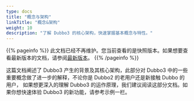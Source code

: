 ```yaml
---
type: docs
title: "概念与架构"
linkTitle: "概念&架构"
weight: 10
description: "了解 Dubbo3 的核心架构，快速掌握基本概念与特性。"
---
```


{{% pageinfo %}} 此文档已经不再维护。您当前查看的是快照版本。如果想要查看最新版本的文档，请参阅[最新版本](/zh-cn/docs3-v2/java-sdk/concepts-and-architecture/)。
{{% /pageinfo %}}

这篇文档阐述了 Dubbo3 产生的背景及其核心架构，此部分对 Dubbo3 中的一些重要概念做了进一步的解释，不论你是 Dubbo2 的老用户还是新接触 Dubbo 的用户，
如果想更深入的理解 Dubbo3 的运作原理，我们建议阅读这部分文档。如果你想快速体验 Dubbo3 的新功能，请参考示例一栏。